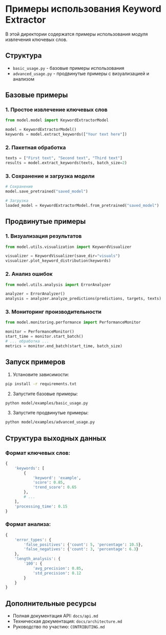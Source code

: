 # Примеры использования Keyword Extractor

В этой директории содержатся примеры использования модуля извлечения ключевых слов.

## Структура

- `basic_usage.py` - базовые примеры использования
- `advanced_usage.py` - продвинутые примеры с визуализацией и анализом

## Базовые примеры

### 1. Простое извлечение ключевых слов

```python
from model.model import KeywordExtractorModel

model = KeywordExtractorModel()
keywords = model.extract_keywords(["Your text here"])
```

### 2. Пакетная обработка

```python
texts = ["First text", "Second text", "Third text"]
results = model.extract_keywords(texts, batch_size=2)
```

### 3. Сохранение и загрузка модели

```python
# Сохранение
model.save_pretrained("saved_model")

# Загрузка
loaded_model = KeywordExtractorModel.from_pretrained("saved_model")
```

## Продвинутые примеры

### 1. Визуализация результатов

```python
from model.utils.visualization import KeywordVisualizer

visualizer = KeywordVisualizer(save_dir="visuals")
visualizer.plot_keyword_distribution(keywords)
```

### 2. Анализ ошибок

```python
from model.utils.analysis import ErrorAnalyzer

analyzer = ErrorAnalyzer()
analysis = analyzer.analyze_predictions(predictions, targets, texts)
```

### 3. Мониторинг производительности

```python
from model.monitoring.performance import PerformanceMonitor

monitor = PerformanceMonitor()
start_time = monitor.start_batch()
# ... обработка ...
metrics = monitor.end_batch(start_time, batch_size)
```

## Запуск примеров

1. Установите зависимости:
```bash
pip install -r requirements.txt
```

2. Запустите базовые примеры:
```bash
python model/examples/basic_usage.py
```

3. Запустите продвинутые примеры:
```bash
python model/examples/advanced_usage.py
```

## Структура выходных данных

### Формат ключевых слов:
```python
{
    'keywords': [
        {
            'keyword': 'example',
            'score': 0.85,
            'trend_score': 0.65
        },
        # ...
    ],
    'processing_time': 0.15
}
```

### Формат анализа:
```python
{
    'error_types': {
        'false_positives': {'count': 5, 'percentage': 10.5},
        'false_negatives': {'count': 3, 'percentage': 6.3}
    },
    'length_analysis': {
        '100': {
            'avg_precision': 0.85,
            'std_precision': 0.12
        }
    }
}
```

## Дополнительные ресурсы

- Полная документация API: `docs/api.md`
- Техническая документация: `docs/architecture.md`
- Руководство по участию: `CONTRIBUTING.md`
